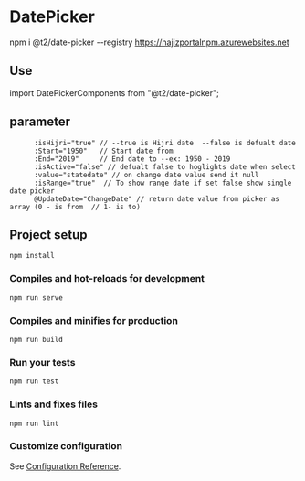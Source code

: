 # DatePicker

npm i @t2/date-picker --registry https://najizportalnpm.azurewebsites.net

## Use

import DatePickerComponents from "@t2/date-picker";
 
 ## parameter

          :isHijri="true" // --true is Hijri date  --false is defualt date
          :Start="1950"   // Start date from
          :End="2019"     // End date to --ex: 1950 - 2019
          :isActive="false" // defualt false to hoglights date when select
          :value="statedate" // on change date value send it null
          :isRange="true"  // To show range date if set false show single date picker
          @UpdateDate="ChangeDate" // return date value from picker as array (0 - is from  // 1- is to)


## Project setup
```
npm install
```

### Compiles and hot-reloads for development
```
npm run serve
```

### Compiles and minifies for production
```
npm run build
```

### Run your tests
```
npm run test
```

### Lints and fixes files
```
npm run lint
```

### Customize configuration
See [Configuration Reference](https://cli.vuejs.org/config/).
